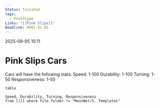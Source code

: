 ```yaml
---
Status: finished
tags:
  - Prototype
Links: "[[Pink Slips]]"
Deadline: 0001-01-01
---
```

2025-08-05 10:11
# Pink Slips Cars
Cars will have the following stats:
Speed: 1-100
Durability: 1-100
Turning: 1-50
Responsiveness: 1-50
```dataview
table

Speed, Durability, Turning, Responsiveness
from [[]] where file.folder != "MainNet/5. Templates"
```





